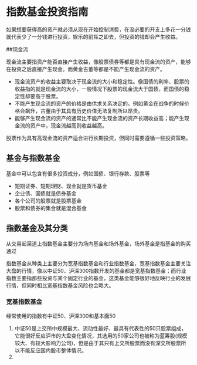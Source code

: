 

# 指数基金投资指南



如果想要获得高的资产就必须从现在开始控制消费，在没必要的开支上多花一分钱就代表少了一分钱进行投资，娱乐的前挥之即去，但投资的钱却会产生收益。



##现金流

现金流主要指资产能否直接产生收益，像股票债券等都是具有现金流的资产，能够在投资之后直接产生现金，而黄金古董等都是不能产生现金流的资产。

- 现金流资产的收益主要取决于现金流的大小和稳定性。像国债的利率、股票的收益指的就是现金流的大小，一般情况下股票的现金流大于国债，而国债的稳定性却要高于股票。
- 不能产生现金流的资产的价格是由供求关系决定的。例如黄金在战争的时候价格会飙升，古董由于其具有历史价值无法复制所以昂贵。
- 能够产生现金流的资产的通常比不能产生现金流的资产长期收益高；能产生现金流的资产中，现金流越高则收益越高。

股票作为具有高现金流的资产适合进行长期投资，但同时需要遵循一些投资策略。

## 基金与指数基金

基金中可以包含有很多投资成分，例如国债、银行存款、股票等

- 短期证券、短期理财、现金就是货币基金
- 企业债、国债就是债券基金
- 各个公司的股票就是股票基金
- 股票和债券的集合就是混合基金

## 指数基金及其分类

从交易起渠道上指数基金主要分为场内基金和场外基金，场外基金是指基金的购买通过

指数基金从种类上主要分为宽基指数基金和行业指数基金，宽基指数基金主要关注大盘的行情，像以中证50、沪深300指数开发的基金都是宽基指数基金；而行业指数主要指那些投资与某个固定行业的基金，这类基金能够很好地反映行业的发展行情，但同时相比宽基指数基金风险也会略大。

### 宽基指数基金

经常使用的指数有中证50、沪深300和基本面50

1. 中证50是上交所中规模最大、流动性最好、最具有代表性的50只股票组成，它能很好反应沪市的大盘变化情况，其选用的50家公司也被称为蓝筹股(规模较大、有较大影响力公司)，但是由于其只有上交所股票而没有深交所股票所以不能反应国内股市整体情况。
2. 


















